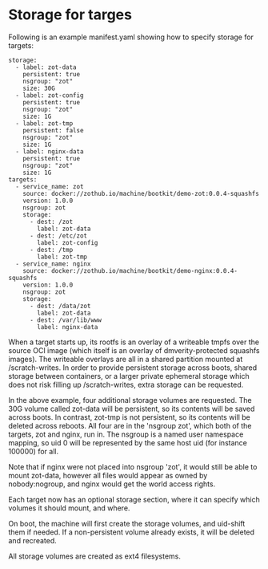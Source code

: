 # Storage for targes

Following is an example manifest.yaml showing how to specify storage
for targets:

```
storage:
  - label: zot-data
    persistent: true
    nsgroup: "zot"
    size: 30G
  - label: zot-config
    persistent: true
    nsgroup: "zot"
    size: 1G
  - label: zot-tmp
    persistent: false
    nsgroup: "zot"
    size: 1G
  - label: nginx-data
    persistent: true
    nsgroup: "zot"
    size: 1G
targets:
  - service_name: zot
    source: docker://zothub.io/machine/bootkit/demo-zot:0.0.4-squashfs
    version: 1.0.0
    nsgroup: zot
    storage:
      - dest: /zot
        label: zot-data
      - dest: /etc/zot
        label: zot-config
      - dest: /tmp
        label: zot-tmp
  - service_name: nginx
    source: docker://zothub.io/machine/bootkit/demo-nginx:0.0.4-squashfs
    version: 1.0.0
    nsgroup: zot
    storage:
      - dest: /data/zot
        label: zot-data
      - dest: /var/lib/www
        label: nginx-data
```

When a target starts up, its rootfs is an overlay of a writeable tmpfs
over the source OCI image (which itself is an overlay of dmverity-protected
squashfs images).  The writeable overlays are all in a shared partition
mounted at /scratch-writes.  In order to provide persistent storage
across boots, shared storage between containers, or a larger private
ephemeral storage which does not risk filling up /scratch-writes,
extra storage can be requested.

In the above example, four additional storage volumes are requested.  The
30G volume called zot-data will be persistent, so its contents will be
saved across boots. In contrast,  zot-tmp is not persistent, so its contents
will be deleted across reboots.  All four are in the 'nsgroup zot', which
both of the targets, zot and nginx, run in.  The nsgroup is a named
user namespace mapping, so uid 0 will be represented by the same host
uid (for instance 100000) for all.

Note that if nginx were not placed into nsgroup 'zot', it would still
be able to mount zot-data, however all files would appear as
owned by nobody:nogroup, and nginx would get the world access rights.

Each target now has an optional storage section, where it can
specify which volumes it should mount, and where.

On boot, the machine will first create the storage volumes, and uid-shift
them if needed.  If a non-persistent volume already exists, it will be
deleted and recreated.

All storage volumes are created as ext4 filesystems.

